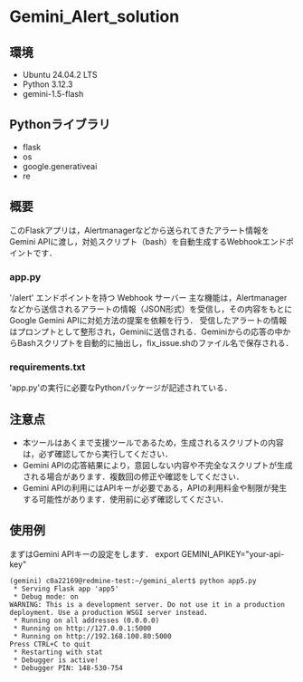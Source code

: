 # Gemini_Alert_solution

## 環境
- Ubuntu 24.04.2 LTS
- Python 3.12.3
- gemini-1.5-flash

## Pythonライブラリ
- flask
- os
- google.generativeai
- re

## 概要
このFlaskアプリは，Alertmanagerなどから送られてきたアラート情報をGemini APIに渡し，対処スクリプト（bash）を自動生成するWebhookエンドポイントです．

### app.py
'/alert' エンドポイントを持つ Webhook サーバー
主な機能は，Alertmanagerなどから送信されるアラートの情報（JSON形式）を受信し，その内容をもとにGoogle Gemini APIに対処方法の提案を依頼を行う．
受信したアラートの情報はプロンプトとして整形され，Geminiに送信される．Geminiからの応答の中からBashスクリプトを自動的に抽出し，fix_issue.shのファイル名で保存される．

### requirements.txt
'app.py'の実行に必要なPythonパッケージが記述されている．

## 注意点
- 本ツールはあくまで支援ツールであるため，生成されるスクリプトの内容は，必ず確認してから実行してください．
- Gemini APIの応答結果により，意図しない内容や不完全なスクリプトが生成される場合があります．複数回の修正や確認をしてください．
- Gemini APIの利用にはAPIキーが必要である，APIの利用料金や制限が発生する可能性があります．使用前に必ず確認してください．

## 使用例
まずはGemini APIキーの設定をします．
export GEMINI_APIKEY="your-api-key"

```
(gemini) c0a22169@redmine-test:~/gemini_alert$ python app5.py 
 * Serving Flask app 'app5'
 * Debug mode: on
WARNING: This is a development server. Do not use it in a production deployment. Use a production WSGI server instead.
 * Running on all addresses (0.0.0.0)
 * Running on http://127.0.0.1:5000
 * Running on http://192.168.100.80:5000
Press CTRL+C to quit
 * Restarting with stat
 * Debugger is active!
 * Debugger PIN: 148-530-754
```

